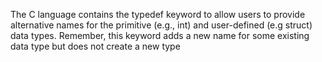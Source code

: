 The C language contains the typedef keyword to allow users to provide alternative names for the primitive (e.g.,​ int) and user-defined​ (e.g struct) data types. Remember, this keyword adds a new name for some existing data type but does not create a new type
